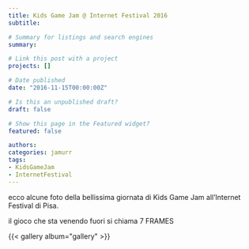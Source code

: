```yaml
---
title: Kids Game Jam @ Internet Festival 2016
subtitle: 

# Summary for listings and search engines
summary: 

# Link this post with a project
projects: []

# Date published
date: "2016-11-15T00:00:00Z"

# Is this an unpublished draft?
draft: false

# Show this page in the Featured widget?
featured: false

authors:
categories: jamurr
tags:
- KidsGameJam
- InternetFestival
---
```

ecco alcune foto della bellissima giornata di Kids Game Jam all’Internet Festival di Pisa.

il gioco che sta venendo fuori si chiama 7 FRAMES

{{< gallery album="gallery" >}}
